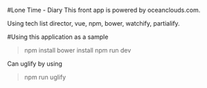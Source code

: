 
#Lone Time - Diary
This front app is powered by oceanclouds.com.

Using tech list director, vue, npm, bower, watchify, partialify. 

#Using this application as a sample

> npm install
> bower install
> npm run dev

Can uglify by using 
> npm run uglify
